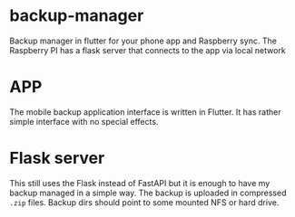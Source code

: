 # backup-manager
Backup manager in flutter for your phone app and Raspberry sync. 
The Raspberry PI has a flask server that connects to the app via local network 

# APP 
The mobile backup application interface is written in Flutter. It has rather simple interface with no special effects.

# Flask server 
This still uses the Flask instead of FastAPI but it is enough to have my backup managed in a simple way. The backup is uploaded in compressed `.zip` files.
Backup dirs should point to some mounted NFS or hard drive. 
